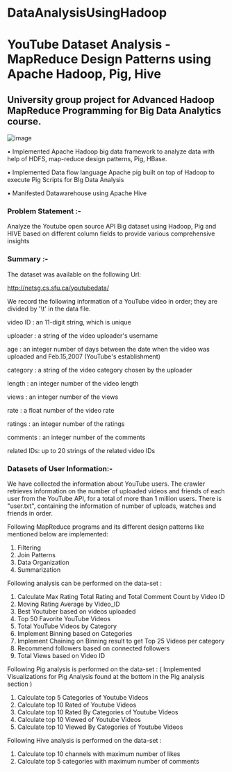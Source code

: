 # DataAnalysisUsingHadoop

# YouTube Dataset Analysis - MapReduce Design Patterns using Apache Hadoop, Pig, Hive

## University group project for Advanced Hadoop MapReduce Programming for Big Data Analytics course.

![image](https://user-images.githubusercontent.com/57429405/125012988-10876b00-e039-11eb-8372-eb6d48e8bc24.png)

•	Implemented Apache Hadoop big data framework to analyze data with help of HDFS, map-reduce design patterns, Pig, HBase.

•	Implemented Data flow language Apache pig built on top of Hadoop to execute Pig Scripts for BIg Data Analysis

•	Manifested Datawarehouse using Apache Hive 

### Problem Statement :-

Analyze the Youtube open source API Big dataset using Hadoop, Pig and HIVE based on different column 
fields to provide various comprehensive insights


### Summary :-

The dataset was available on the following Url:

http://netsg.cs.sfu.ca/youtubedata/

We record the following information of a YouTube video in order; they are divided by '\t' in the data file.


video ID   : an 11-digit string, which is unique

uploader   : a string of the video uploader's username

age        : an integer number of days between the date when the video was uploaded and Feb.15,2007 (YouTube's establishment)

category   : a string of the video category chosen by the uploader

length     : an integer number of the video length

views      : an integer number of the views

rate       : a float number of the video rate

ratings    : an integer number of the ratings

comments   : an integer number of the comments

related IDs: up to 20 strings of the related video IDs




### Datasets of User Information:-

We have collected the information about YouTube users. The crawler retrieves information on the
number of uploaded videos and friends of each user from the YouTube API, for a total of more than 1
million users. There is "user.txt", containing the information of number of uploads, watches and friends
in order.




Following MapReduce programs and its different design patterns like mentioned below are 
implemented:
1. Filtering
2. Join Patterns
3. Data Organization
4. Summarization




Following analysis can be performed on the data-set :
1. Calculate Max Rating Total Rating and Total Comment Count by Video ID
2. Moving Rating Average by Video_ID
3. Best Youtuber based on videos uploaded
4. Top 50 Favorite YouTube Videos
5. Total YouTube Videos by Category
6. Implement Binning based on Categories
7. Implement Chaining on Binning result to get Top 25 Videos per category
8. Recommend followers based on connected followers
9. Total Views based on Video ID


Following Pig analysis is performed on the data-set : ( Implemented Visualizations for Pig Analysis found at the bottom in the Pig analysis section )
1. Calculate top 5 Categories of Youtube Videos
2. Calculate top 10 Rated of Youtube Videos
3. Calculate top 10 Rated By Categories of Youtube Videos
4. Calculate top 10 Viewed of Youtube Videos
5. Calculate top 10 Viewed By Categories of Youtube Videos

Following Hive analysis is performed on the data-set :
1. Calculate top 10 channels with maximum number of likes
2. Calculate top 5 categories with maximum number of comments







